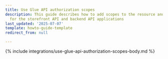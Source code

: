 ```yaml
---
title: Use Glue API authorization scopes
description: This guide describes how to add scopes to the resource and custom route
  for the storefront API and backend API applications
last_updated: '2025-07-07'
template: howto-guide-template
redirect_from: null

---
```


{% include integrations/use-glue-api-authorization-scopes-body.md %}
